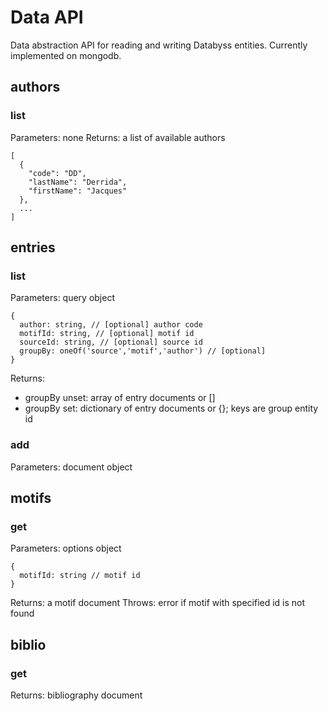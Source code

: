 # Data API

Data abstraction API for reading and writing Databyss entities. Currently implemented on mongodb.

## authors
### list
Parameters: none
Returns: a list of available authors
```
[
  {
    "code": "DD",
    "lastName": "Derrida",
    "firstName": "Jacques"
  },
  ...
]
```

## entries
### list
Parameters: query object
```
{
  author: string, // [optional] author code
  motifId: string, // [optional] motif id
  sourceId: string, // [optional] source id
  groupBy: oneOf('source','motif','author') // [optional]
}
```
Returns:
* groupBy unset: array of entry documents or []
* groupBy set: dictionary of entry documents or {}; keys are group entity id

### add
Parameters: document object

## motifs
### get
Parameters: options object
```
{
  motifId: string // motif id
}
```
Returns: a motif document
Throws: error if motif with specified id is not found

## biblio
### get
Returns: bibliography document
